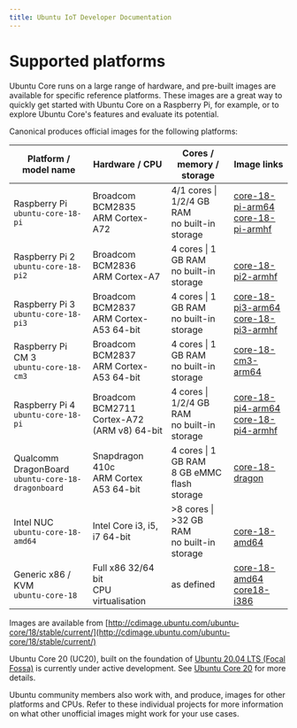 ```yaml
---
title: Ubuntu IoT Developer Documentation
---
```


# Supported platforms

Ubuntu Core runs on a large range of hardware, and pre-built images are available
for specific reference platforms. These images are a great way to quickly get
started with Ubuntu Core on a Raspberry Pi, for example, or to explore Ubuntu
Core's features and evaluate its potential.

Canonical produces official images for the following platforms:

| Platform / model name    | Hardware / CPU | Cores / memory / storage   | Image links |
|--------------------------|--------------|-------------------|-----------|
| Raspberry Pi         <br /> `ubuntu-core-18-pi` | Broadcom BCM2835 <br />ARM Cortex-A72 | 4/1 cores &#124; 1/2/4 GB RAM <br /> no built-in storage | [core-18-pi-arm64][18-pi-arm64] <br /> [core-18-pi-armhf][18-pi-armhf] |
| Raspberry Pi 2       <br /> `ubuntu-core-18-pi2` | Broadcom BCM2836 <br />ARM Cortex-A7 | 4 cores &#124; 1 GB RAM <br /> no built-in storage | <br /> [core-18-pi2-armhf][18-pi2-armhf] |
| Raspberry Pi 3       <br /> `ubuntu-core-18-pi3` | Broadcom BCM2837 <br />ARM Cortex-A53 64-bit | 4 cores &#124; 1 GB RAM <br /> no built-in storage| [core-18-pi3-arm64][18-pi3-arm64] <br /> [core-18-pi3-armhf][18-pi3-armhf]|
| Raspberry Pi CM 3    <br /> `ubuntu-core-18-cm3` | Broadcom BCM2837 <br />ARM Cortex-A53 64-bit | 4 cores &#124; 1 GB RAM <br /> no built-in storage | [core-18-cm3-arm64][18-cm3-arm64] |
| Raspberry Pi 4       <br /> `ubuntu-core-18-pi` | Broadcom BCM2711 <br />Cortex-A72 (ARM v8) 64-bit | 4 cores &#124; 1/2/4 GB RAM  <br /> no built-in storage | [core-18-pi4-arm64][18-pi4-arm64] <br /> [core-18-pi4-armhf][18-pi4-armhf]|
| Qualcomm DragonBoard <br /> `ubuntu-core-18-dragonboard` | Snapdragon 410c <br /> ARM Cortex A53 64-bit | 4 cores &#124; 1 GB RAM <br /> 8 GB eMMC flash storage | [core-18-dragon][18-dragon] |
| Intel NUC            <br /> `ubuntu-core-18-amd64` | Intel Core i3, i5, i7 64-bit | >8 cores &#124; >32 GB RAM <br /> no built-in storage | <br /> [core-18-amd64][18-amd64] |
| Generic x86 / KVM     <br /> `ubuntu-core-18` | Full x86 32/64 bit <br /> CPU virtualisation | as defined | [core-18-amd64][18-amd64] <br /> [core18-i386][18-i386] |

Images are available from
[http://cdimage.ubuntu.com/ubuntu-core/18/stable/current/](http://cdimage.ubuntu.com/ubuntu-core/18/stable/current/)

Ubuntu Core 20 (UC20), built on the foundation of [Ubuntu 20.04 LTS (Focal
Fossa)](https://releases.ubuntu.com/20.04/) is currently under active
development. See [Ubuntu Core 20](releases/uc20.md) for more details.

Ubuntu community members also work with, and produce, images for other
platforms and CPUs. Refer to these individual projects for more information on
what other unofficial images might work for your use cases.

<!-- LINKS -->

[18-pi-arm64]:  http://cdimage.ubuntu.com/ubuntu-core/18/stable/current/ubuntu-core-18-arm64+raspi.img.xz 
[18-pi-armhf]:  http://cdimage.ubuntu.com/ubuntu-core/18/stable/current/ubuntu-core-18-armhf+raspi.img.xz 
[18-pi2-armhf]: http://cdimage.ubuntu.com/ubuntu-core/18/stable/current/ubuntu-core-18-armhf+raspi2.img.xz  
[18-pi3-arm64]: http://cdimage.ubuntu.com/ubuntu-core/18/stable/current/ubuntu-core-18-arm64+raspi3.img.xz
[18-pi3-armhf]: http://cdimage.ubuntu.com/ubuntu-core/18/stable/current/ubuntu-core-18-armhf+raspi3.img.xz
[18-cm3-arm64]: http://cdimage.ubuntu.com/ubuntu-core/18/stable/current/ubuntu-core-18-armhf+cm3.img.xz
[18-pi4-arm64]: http://cdimage.ubuntu.com/ubuntu-core/18/stable/current/ubuntu-core-18-arm64+raspi4.img.xz
[18-pi4-armhf]: http://cdimage.ubuntu.com/ubuntu-core/18/stable/current/ubuntu-core-18-armhf+raspi4.img.xz  
[18-dragon]:    http://cdimage.ubuntu.com/ubuntu-core/18/stable/current/ubuntu-core-18-arm64+snapdragon.img.xz
[18-nuc]:       http://cdimage.ubuntu.com/ubuntu-core/18/stable/current/ubuntu-core-18-amd64.img.xz  
[18-amd64]:     http://cdimage.ubuntu.com/ubuntu-core/18/stable/current/ubuntu-core-18-amd64.img.xz
[18-i386]:      http://cdimage.ubuntu.com/ubuntu-core/18/stable/current/ubuntu-core-18-i386.img.xz 
